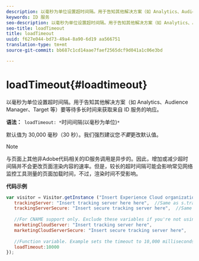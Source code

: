 ```yaml
---
description: 以毫秒为单位设置超时间隔。用于告知其他解决方案（如 Analytics、Audience Manager、Target 等）要等待多长时间来获取来自 ID 服务的响应。
keywords: ID 服务
seo-description: 以毫秒为单位设置超时间隔。用于告知其他解决方案（如 Analytics、Audience Manager、Target 等）要等待多长时间来获取来自 ID 服务的响应。
seo-title: loadTimeout
title: loadTimeout
uuid: f627e044-bd73-49a4-8a90-6d19 aa566751
translation-type: tm+mt
source-git-commit: bb687c1cd14aae7faef2565dcf9d041a1c06e3bd

---
```



# loadTimeout{#loadtimeout}

以毫秒为单位设置超时间隔。用于告知其他解决方案（如 Analytics、Audience Manager、Target 等）要等待多长时间来获取来自 ID 服务的响应。

**语法：**` loadTimeout: *`时间间隔(以毫秒为单位)`*`

默认值为 30,000 毫秒（30 秒）。我们强烈建议您*不要*更改默认值。

>[!NOTE]
>
>与页面上其他非Adobe代码相关的ID服务调用是异步的。因此，增加或减少超时间隔并不会更改页面渲染内容的速率。但是，较长的超时间隔可能会影响常见网络监控工具测量的页面加载时间，不过，渲染时间不受影响。

**代码示例**

```js
var visitor = Visitor.getInstance ("Insert Experience Cloud organization ID here",{ 
   trackingServer: "Insert tracking server here here",  //Same as s.trackingServer 
   trackingServerSecure: "Insert secure tracking server here",  //Same as s.trackingServerSecure 
 
   //For CNAME support only. Exclude these variables if you're not using CNAME 
   marketingCloudServer: "Insert tracking server here", 
   marketingCloudServerSecure: "Insert secure tracking server here", 
 
   //Function variable. Example sets the timeout to 10,000 milliseconds (10 seconds). 
   loadTimeout:10000 
});
```


